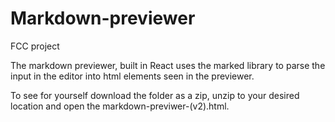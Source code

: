# Markdown-previewer
FCC project

The markdown previewer, built in React uses the marked library to parse the input in the editor into html elements seen in the previewer. 

To see for yourself download the folder as a zip, unzip to your desired location and open the markdown-previwer-(v2).html.
